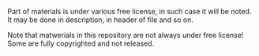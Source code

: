 Part of materials is under various free license, in such case it will be noted. It may be done in description, in header of file and so on.

Note that matwerials in this repository are not always under free license! Some are fully copyrighted and not released.